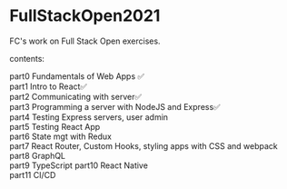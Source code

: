 # FullStackOpen2021
FC's work on Full Stack Open exercises.

contents:

part0 Fundamentals of Web Apps ✅<br/>
part1 Intro to React✅<br/>
part2 Communicating with server✅<br/>
part3 Programming a server with NodeJS and Express✅<br/>
part4 Testing Express servers, user admin<br/>
part5 Testing React App<br/>
part6 State mgt with Redux<br/>
part7 React Router, Custom Hooks, styling apps with CSS and webpack<br/>
part8 GraphQL<br/>
part9 TypeScript
part10 React Native<br/>
part11 CI/CD

